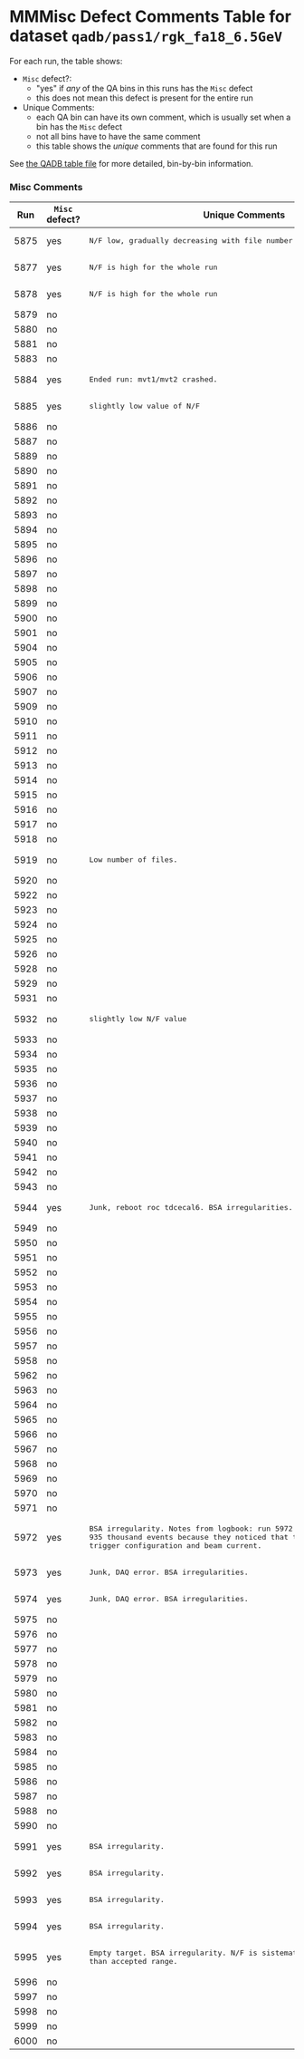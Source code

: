 # MMMisc Defect Comments Table for dataset `qadb/pass1/rgk_fa18_6.5GeV`

For each run, the table shows:
- `Misc` defect?:
  - "yes" if _any_ of the QA bins in this runs has the `Misc` defect
  - this does not mean this defect is present for the entire run
- Unique Comments:
  - each QA bin can have its own comment, which is usually set when a bin has the `Misc` defect
  - not all bins have to have the same comment
  - this table shows the _unique_ comments that are found for this run

See [the QADB table file](qaTree.json.table) for more detailed, bin-by-bin information.

### Misc Comments

| Run | `Misc` defect? | Unique Comments |
| --- | ---            | ---             |
| 5875       | yes   | <pre>N/F low, gradually decreasing with file number</pre> |
| 5877       | yes   | <pre>N/F is high for the whole run</pre> |
| 5878       | yes   | <pre>N/F is high for the whole run</pre> |
| 5879       | no    |  |
| 5880       | no    |  |
| 5881       | no    |  |
| 5883       | no    |  |
| 5884       | yes   | <pre>Ended run: mvt1/mvt2 crashed.</pre> |
| 5885       | yes   | <pre>slightly low value of N/F</pre> |
| 5886       | no    |  |
| 5887       | no    |  |
| 5889       | no    |  |
| 5890       | no    |  |
| 5891       | no    |  |
| 5892       | no    |  |
| 5893       | no    |  |
| 5894       | no    |  |
| 5895       | no    |  |
| 5896       | no    |  |
| 5897       | no    |  |
| 5898       | no    |  |
| 5899       | no    |  |
| 5900       | no    |  |
| 5901       | no    |  |
| 5904       | no    |  |
| 5905       | no    |  |
| 5906       | no    |  |
| 5907       | no    |  |
| 5909       | no    |  |
| 5910       | no    |  |
| 5911       | no    |  |
| 5912       | no    |  |
| 5913       | no    |  |
| 5914       | no    |  |
| 5915       | no    |  |
| 5916       | no    |  |
| 5917       | no    |  |
| 5918       | no    |  |
| 5919       | no    | <pre>Low number of files.</pre> |
| 5920       | no    |  |
| 5922       | no    |  |
| 5923       | no    |  |
| 5924       | no    |  |
| 5925       | no    |  |
| 5926       | no    |  |
| 5928       | no    |  |
| 5929       | no    |  |
| 5931       | no    |  |
| 5932       | no    | <pre>slightly low N/F value</pre> |
| 5933       | no    |  |
| 5934       | no    |  |
| 5935       | no    |  |
| 5936       | no    |  |
| 5937       | no    |  |
| 5938       | no    |  |
| 5939       | no    |  |
| 5940       | no    |  |
| 5941       | no    |  |
| 5942       | no    |  |
| 5943       | no    |  |
| 5944       | yes   | <pre>Junk, reboot roc tdcecal6. BSA irregularities.</pre> |
| 5949       | no    |  |
| 5950       | no    |  |
| 5951       | no    |  |
| 5952       | no    |  |
| 5953       | no    |  |
| 5954       | no    |  |
| 5955       | no    |  |
| 5956       | no    |  |
| 5957       | no    |  |
| 5958       | no    |  |
| 5962       | no    |  |
| 5963       | no    |  |
| 5964       | no    |  |
| 5965       | no    |  |
| 5966       | no    |  |
| 5967       | no    |  |
| 5968       | no    |  |
| 5969       | no    |  |
| 5970       | no    |  |
| 5971       | no    |  |
| 5972       | yes   | <pre>BSA irregularity. Notes from logbook: run 5972 ended with only 935 thousand events because they noticed that they did not start a new trigger configuration and beam current.</pre> |
| 5973       | yes   | <pre>Junk, DAQ error. BSA irregularities.</pre> |
| 5974       | yes   | <pre>Junk, DAQ error. BSA irregularities.</pre> |
| 5975       | no    |  |
| 5976       | no    |  |
| 5977       | no    |  |
| 5978       | no    |  |
| 5979       | no    |  |
| 5980       | no    |  |
| 5981       | no    |  |
| 5982       | no    |  |
| 5983       | no    |  |
| 5984       | no    |  |
| 5985       | no    |  |
| 5986       | no    |  |
| 5987       | no    |  |
| 5988       | no    |  |
| 5990       | no    |  |
| 5991       | yes   | <pre>BSA irregularity.</pre> |
| 5992       | yes   | <pre>BSA irregularity.</pre> |
| 5993       | yes   | <pre>BSA irregularity.</pre> |
| 5994       | yes   | <pre>BSA irregularity.</pre> |
| 5995       | yes   | <pre>Empty target. BSA irregularity. N/F is sistematically higher than accepted range.</pre> |
| 5996       | no    |  |
| 5997       | no    |  |
| 5998       | no    |  |
| 5999       | no    |  |
| 6000       | no    |  |
